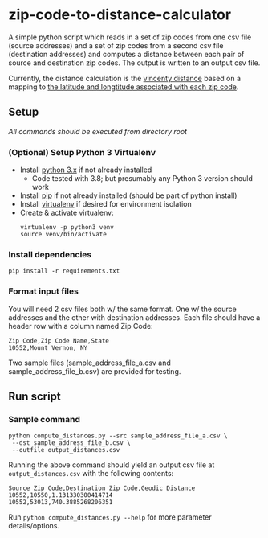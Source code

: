 # zip-code-to-distance-calculator
A simple python script which reads in a set of zip codes from one csv file 
(source addresses) and a set of zip codes from a second csv file (destination
addresses) and computes a distance between each pair of source and destination
zip codes. The output is written to an output csv file.

Currently, the distance calculation is the [vincenty distance](https://en.wikipedia.org/wiki/Vincenty's_formulae)
based on a mapping to 
[the latitude and longtitude associated with each zip code](http://download.geonames.org/export/zip/).


## Setup

_All commands should be executed from directory root_

### (Optional) Setup Python 3 Virtualenv

- Install [python 3.x](https://www.python.org/downloads/) if not already installed
  * Code tested with 3.8; but presumably any Python 3 version should work
- Install [pip](https://pip.pypa.io/en/stable/) if not already installed (should be part of python install)
- Install [virtualenv](https://virtualenv.pypa.io/en/latest/) if desired for environment isolation
- Create & activate virtualenv:
  ```
  virtualenv -p python3 venv
  source venv/bin/activate
  ```

### Install dependencies

```
pip install -r requirements.txt
```

### Format input files

You will need 2 csv files both w/ the same format.  One w/ the source addresses
and the other with destination addresses.  Each file should have a header row
with a column named Zip Code:
```
Zip Code,Zip Code Name,State
10552,Mount Vernon, NY
``` 

Two sample files (sample_address_file_a.csv and sample_address_file_b.csv) are provided for testing.

## Run script

### Sample command
```
python compute_distances.py --src sample_address_file_a.csv \
 --dst sample_address_file_b.csv \
 --outfile output_distances.csv
```

Running the above command should yield an output csv file at `output_distances.csv` 
with the following contents:

```
Source Zip Code,Destination Zip Code,Geodic Distance
10552,10550,1.131330300414714
10552,53013,740.3885268206351
```

Run `python compute_distances.py --help` for more parameter details/options.